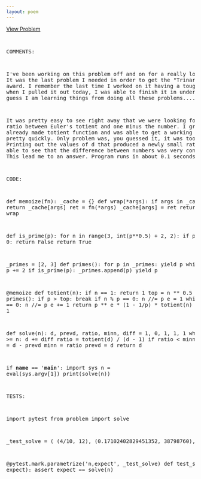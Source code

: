 ```yaml
---
layout: poem
---
```



<html><head><title>Euler - Problem NUMBER</title>
<p><a href="http://projecteuler.net/problem=NUMBER" target="_blank">View Problem</a></p>
<pre>

COMMENTS:

I've been working on this problem off and on for a really long time.  It was
the last problem I needed in order to get the "Trinary Triumph" award.  I
remember the last time I worked on it having a tough time.  But when I pulled
it out today, I was able to finish it in under an hour.  I guess I am learning
things from doing all these problems....

It was pretty easy to see right away that we were looking for the ratio between
Euler's totient and one minus the number.  I grabbed my already made totient
function and was able to get a working program pretty quickly.  Only problem
was, you guessed it, it was too slow.  Printing out the values of d that
produced a newly small ratio, I was able to see that the difference between
numbers was very consistent.  This lead me to an answer.  Program runs in about
0.1 seconds.


CODE:

def memoize(fn):
    _cache = {}
    def wrap(*args):
        if args in _cache:
            return _cache[args]
        ret = fn(*args)
        _cache[args] = ret
        return ret
    return wrap

def is_prime(p):
    for n in range(3, int(p**0.5) + 2, 2):
        if p % n == 0:
            return False
    return True

_primes = [2, 3]
def primes():
    for p in _primes:
        yield p
    while True:
        p += 2
        if is_prime(p):
            _primes.append(p)
            yield p

@memoize
def totient(n):
    if n == 1:
        return 1
    top = n ** 0.5
    for p in primes():
        if p > top:
            break
        if n % p == 0:
            n //= p
            e = 1
            while n % p == 0:
                n //= p
                e += 1
            return p ** e * (1 - 1/p) * totient(n)
    return n - 1

def solve(n):
    d, prevd, ratio, minn, diff = 1, 0, 1, 1, 1
    while ratio >= n:
        d += diff
        ratio = totient(d) / (d - 1)
        if ratio < minn:
            diff = d - prevd
            minn = ratio
            prevd = d
    return d

if __name__ == '__main__':
    import sys
    n = eval(sys.argv[1])
    print(solve(n))


TESTS:

import pytest
from problem import solve

_test_solve = (
        (4/10, 12),
        (0.17102402829451352, 38798760),
)

@pytest.mark.parametrize('n,expect', _test_solve)
def test_solve(n, expect):
    assert expect == solve(n)

</pre></body></html>
